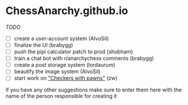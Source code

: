 # ChessAnarchy.github.io
*TODO*
- [ ] create a user-account system (AlvoSil)
- [ ] finalize the UI (brabygg)
- [ ] push the pipi calculator patch to prod (shubham)
- [ ] train a chat bot with r/anarchychess comments (brabygg)
- [ ] create a post storage system (lordaurum)
- [ ] beautify the image system (AlvoSil)
- [ ] start work on ["Checkers with pawns"](https://discord.com/channels/1115737053863358626/1115744916748910732/1116687370604007514) (zw)

if you have any other suggestions make sure to enter them here with the name of the person responsible for creating it
